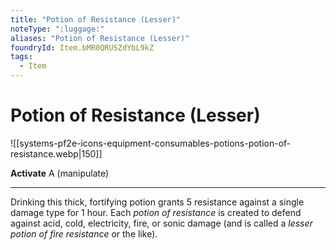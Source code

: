 ```yaml
---
title: "Potion of Resistance (Lesser)"
noteType: ":luggage:"
aliases: "Potion of Resistance (Lesser)"
foundryId: Item.bMR0QRUSZdYbL9kZ
tags:
  - Item
---
```


# Potion of Resistance (Lesser)
![[systems-pf2e-icons-equipment-consumables-potions-potion-of-resistance.webp|150]]

**Activate** A (manipulate)

* * *

Drinking this thick, fortifying potion grants 5 resistance against a single damage type for 1 hour. Each _potion of resistance_ is created to defend against acid, cold, electricity, fire, or sonic damage (and is called a _lesser potion of fire resistance_ or the like).
